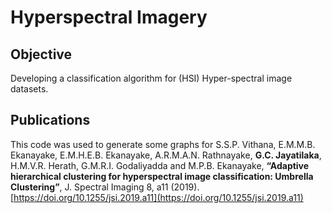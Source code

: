 # Hyperspectral Imagery

## Objective
Developing a classification algorithm for (HSI) Hyper-spectral image datasets.

## Publications
This code was used to generate some graphs for S.S.P. Vithana, E.M.M.B. Ekanayake, E.M.H.E.B. Ekanayake, A.R.M.A.N. Rathnayake, **G.C. Jayatilaka**, H.M.V.R. Herath, G.M.R.I. Godaliyadda and M.P.B. Ekanayake, **“Adaptive hierarchical clustering for hyperspectral image classification: Umbrella Clustering”**, J. Spectral Imaging 8, a11 (2019). [https://doi.org/10.1255/jsi.2019.a11](https://doi.org/10.1255/jsi.2019.a11)


